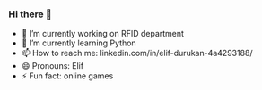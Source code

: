 ### Hi there 👋


- 🔭 I’m currently working on RFID department
- 🌱 I’m currently learning Python
- 📫 How to reach me: linkedin.com/in/elif-durukan-4a4293188/
- 😄 Pronouns: Elif
- ⚡ Fun fact: online games 

